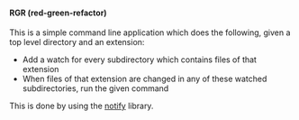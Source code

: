 #### RGR (red-green-refactor)

This is a simple command line application which does the following, given a top level directory and an extension:

* Add a watch for every subdirectory which contains files of that extension
* When files of that extension are changed in any of these watched subdirectories, run the given command

This is done by using the [notify](https://github.com/passcod/notify) library.


